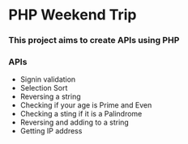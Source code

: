 # PHP Weekend Trip

### This project aims to create APIs using PHP

### APIs

- Signin validation
- Selection Sort
- Reversing a string
- Checking if your age is Prime and Even
- Checking a sting if it is a Palindrome
- Reversing and adding to a string
- Getting IP address
